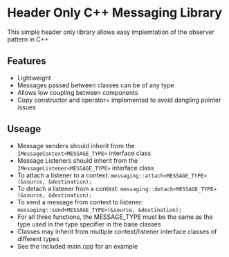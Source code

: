 # Header Only C++ Messaging Library
This simple header only library allows easy implemtation of the observer pattern in C++

## Features
+ Lightweight
+ Messages passed between classes can be of any type
+ Allows low coupling between components
+ Copy constructor and operator= implemented to avoid dangling pointer issues

## Useage
+ Message senders should inherit from the ````IMessageContext<MESSAGE_TYPE>```` interface class
+ Message Listeners should inherit from the ````IMessageListener<MESSAGE_TYPE>```` interface class
+ To attach a listener to a context:
	````messaging::attach<MESSAGE_TYPE>(&source, &destination);````
+ To detach a listener from a context:
	````messaging::detach<MESSAGE_TYPE>(&source, &destination);````
+ To send a message from context to listener:
	````messaging::send<MESSAGE_TYPE>(&source, &destination);````
+ For all three functions, the MESSAGE_TYPE must be the same as the type used in the type specifier in the base classes
+ Classes may inherit from multiple context/listener interface classes of different types
+ See the included main.cpp for an example
